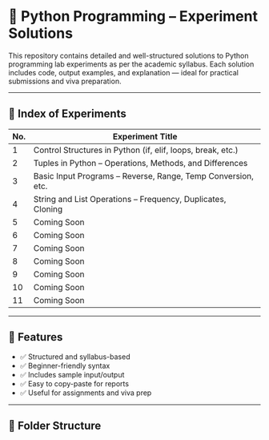 # 🔬 Python Programming – Experiment Solutions

This repository contains detailed and well-structured solutions to Python programming lab experiments as per the academic syllabus. Each solution includes code, output examples, and explanation — ideal for practical submissions and viva preparation.

---

## 📘 Index of Experiments

| No. | Experiment Title                                               |
|-----|----------------------------------------------------------------|
| 1   | Control Structures in Python (if, elif, loops, break, etc.)   |
| 2   | Tuples in Python – Operations, Methods, and Differences       |
| 3   | Basic Input Programs – Reverse, Range, Temp Conversion, etc.  |
| 4   | String and List Operations – Frequency, Duplicates, Cloning   |
| 5   | Coming Soon                                                   |
| 6   | Coming Soon                                                   |
| 7   | Coming Soon                                                   |
| 8   | Coming Soon                                                   |
| 9   | Coming Soon                                                   |
| 10  | Coming Soon                                                   |
| 11  | Coming Soon                                                   |

---

## 🧠 Features

- ✅ Structured and syllabus-based
- ✅ Beginner-friendly syntax
- ✅ Includes sample input/output
- ✅ Easy to copy-paste for reports
- ✅ Useful for assignments and viva prep

---

## 📂 Folder Structure


